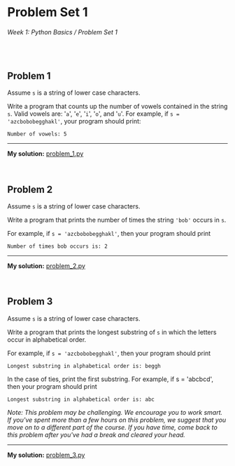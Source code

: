 # Problem Set 1

###### Week 1: Python Basics / Problem Set 1

<br />

## Problem 1

Assume `s` is a string of lower case characters.

Write a program that counts up the number of vowels contained in the string `s`. Valid vowels are: '`a`', '`e`', '`i`', '`o`', and '`u`'. For example, if `s = 'azcbobobegghakl'`, your program should print:
```
Number of vowels: 5
```
---

**My solution:** [problem_1.py](problem_1.py)

<br />

## Problem 2

Assume `s` is a string of lower case characters.

Write a program that prints the number of times the string `'bob'` occurs in `s`.

For example, if `s = 'azcbobobegghakl'`, then your program should print
```
Number of times bob occurs is: 2
```

---

**My solution:** [problem_2.py](problem_2.py)

<br />

## Problem 3

Assume `s` is a string of lower case characters.

Write a program that prints the longest substring of `s` in which the letters occur in alphabetical order.

For example, if `s = 'azcbobobegghakl'`, then your program should print
```
Longest substring in alphabetical order is: beggh
```

In the case of ties, print the first substring. For example, if s = 'abcbcd', then your program should print
```
Longest substring in alphabetical order is: abc
```

*Note: This problem may be challenging. We encourage you to work smart. If you've spent more than a few hours on this problem, we suggest that you move on to a different part of the course. If you have time, come back to this problem after you've had a break and cleared your head.*

---

**My solution:** [problem_3.py](problem_3.py)
